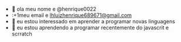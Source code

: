 - 👋 ola meu nome e @henrique0022
- :+1meu email e lhluizhenrique689671@gmail.com
- 👀 eu estou interessado em aprender a programar novas linguagens
- 🌱 eu estou aprendendo a programar recentemente do javascrit e scrratch
